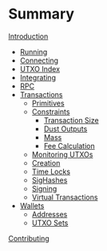 # Summary

[Introduction](./introduction.md)

- [Running](./running.md)
- [Connecting](./connecting.md)
- [UTXO Index](./utxo_index.md)
- [Integrating](./integrating.md)
- [RPC](./rpc.md)
- [Transactions](./transactions.md)
    - [Primitives](./transactions/primitives.md)
    - [Constraints](./transactions/constraints.md)
        - [Transaction Size](./transactions/constraints/size.md)
        - [Dust Outputs](./transactions/constraints/dust.md)
        - [Mass](./transactions/constraints/mass.md)
        - [Fee Calculation](./transactions/constraints/fees.md)
    - [Monitoring UTXOs](./transactions/monitoring.md)
    - [Creation](./transactions/creation.md)
    - [Time Locks](./transactions/time_locks.md)
    - [SigHashes](./transactions/sighashes.md)
    - [Signing](./transactions/signing.md)
    - [Virtual Transactions](./transactions/virtual.md)
- [Wallets](./wallets.md)
    - [Addresses](./wallets/addresses.md)
    - [UTXO Sets](./wallets/utxo_sets.md)
    <!-- - [Transaction](./wallets/transactions.md) -->
    <!-- - [Storage](./wallets/storage.md) -->
    <!-- - [Accounts](./wallets/accounts.md) -->

[Contributing](./contributing.md)
